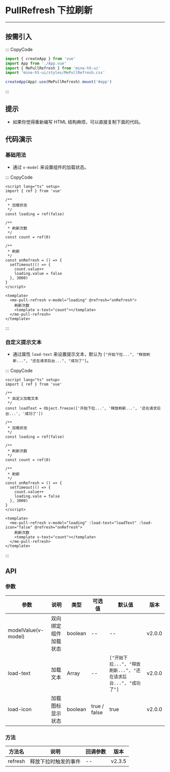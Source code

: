 # PullRefresh 下拉刷新

---

## 按需引入

::: CopyCode

```js
import { createApp } from 'vue'
import App from './App.vue'
import { MePullRefresh } from 'mine-h5-ui'
import 'mine-h5-ui/styles/MePullRefresh.css'

createApp(App).use(MePullRefresh).mount('#app')
```

:::

## 提示

- 如果你觉得重新编写 HTML 结构麻烦，可以直接复制下面的代码。

## 代码演示

### 基础用法

- 通过 `v-model` 来设置组件的加载状态。

::: CopyCode

```vue
<script lang="ts" setup>
import { ref } from 'vue'

/**
 * 加载状态
 */
const loading = ref(false)

/**
 * 刷新次数
 */
const count = ref(0)

/**
 * 刷新
 */
const onRefresh = () => {
  setTimeout(() => {
    count.value++
    loading.value = false
  }, 3000)
}
</script>

<template>
  <me-pull-refresh v-model="loading" @refresh="onRefresh">
    刷新次数
    <template v-text="count"></template>
  </me-pull-refresh>
</template>
```

:::

### 自定义提示文本

- 通过属性 `load-text` 来设置提示文本，默认为 `["开始下拉...", "释放刷新...", "还在请求后台...", "成功了"]`。

::: CopyCode

```vue
<script lang="ts" setup>
import { ref } from 'vue'

/**
 * 自定义加载文本
 */
const loadText = Object.freeze(['开始下拉...', '释放刷新...', '还在请求后台...', '成功了'])

/**
 * 加载状态
 */
const loading = ref(false)

/**
 * 刷新次数
 */
const count = ref(0)

/**
 * 刷新
 */
const onRefresh = () => {
  setTimeout(() => {
    count.value++
    loading.vale = false
  }, 3000)
}
</script>

<template>
  <me-pull-refresh v-model="loading" :load-text="loadText" :load-icon="false" @refresh="onRefresh">
    刷新次数
    <template v-text="count"></template>
  </me-pull-refresh>
</template>
```

:::

## API

### 参数

| 参数                | 说明                 | 类型    | 可选值       | 默认值                                                        | 版本   |
| ------------------- | -------------------- | ------- | ------------ | ------------------------------------------------------------- | ------ |
| modelValue(v-model) | 双向绑定组件加载状态 | boolean | --           | --                                                            | v2.0.0 |
| load-text           | 加载文本             | Array   | --           | `["开始下拉...", "释放刷新...", "还在请求后台...", "成功了"]` | v2.0.0 |
| load-icon           | 加载图标显示状态     | boolean | true / false | true                                                          | v2.0.0 |

### 方法

| 方法名  | 说明                 | 回调参数 | 版本   |
| ------- | -------------------- | -------- | ------ |
| refresh | 释放下拉时触发的事件 | --       | v2.3.5 |
